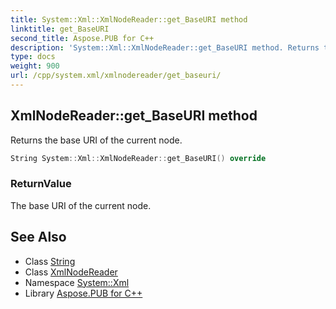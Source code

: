 ```yaml
---
title: System::Xml::XmlNodeReader::get_BaseURI method
linktitle: get_BaseURI
second_title: Aspose.PUB for C++
description: 'System::Xml::XmlNodeReader::get_BaseURI method. Returns the base URI of the current node in C++.'
type: docs
weight: 900
url: /cpp/system.xml/xmlnodereader/get_baseuri/
---
```

## XmlNodeReader::get_BaseURI method


Returns the base URI of the current node.

```cpp
String System::Xml::XmlNodeReader::get_BaseURI() override
```


### ReturnValue

The base URI of the current node.

## See Also

* Class [String](../../../system/string/)
* Class [XmlNodeReader](../)
* Namespace [System::Xml](../../)
* Library [Aspose.PUB for C++](../../../)
